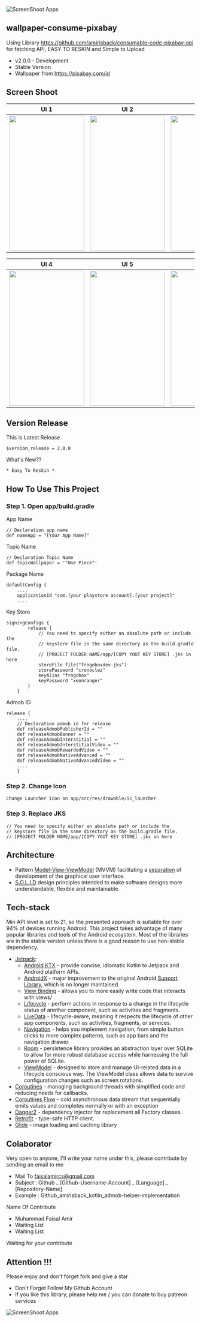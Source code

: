 ![ScreenShoot Apps](https://raw.githubusercontent.com/amirisback/amirisback/master/docs/image/deprecated.png?raw=true)

## wallpaper-consume-pixabay
Using Library https://github.com/amirisback/consumable-code-pixabay-api for fetching API, EASY TO RESKIN and Simple to Upload
- v2.0.0 - Development
- Stable Version
- Wallpaper from https://pixabay.com/id

## Screen Shoot

| UI 1 | UI 2 | UI 3 |
|:----:|:----:|:----:|
|<span align="center"><img width="200px" height="360px" src="docs/image/ss_1.png"></span> | <span align="center"><img width="200px" height="360px" src="docs/image/ss_2.png"></span> | <span align="center"><img width="200px" height="360px" src="docs/image/ss_3.png"></span> |

| UI 4 | UI 5 | UI 6 |
|:----:|:----:|:----:|
|<span align="center"><img width="200px" height="360px" src="docs/image/ss_4.png"></span> | <span align="center"><img width="200px" height="360px" src="docs/image/ss_5.png"></span> | <span align="center"><img width="200px" height="360px" src="docs/image/ss_6.png"></span> |

## Version Release
This Is Latest Release

    $version_release = 2.0.0

What's New??

    * Easy To Reskin *

## How To Use This Project
<h3>Step 1. Open app/build.gradle</h3>

App Name

	// Declaration app name
    def nameApp = "[Your App Name]"
    
Topic Name
        
    // Declaration Topic Name
    def topicWallpaper = '"One Piece"'
    
Package Name

    defaultConfig {
        ....
        applicationId "com.[your playstore account].[your project]"
        ....

Key Store
        
    signingConfigs {
            release {
                // You need to specify either an absolute path or include the
                // keystore file in the same directory as the build.gradle file.
                // [PROJECT FOLDER NAME/app/[COPY YOUT KEY STORE] .jks in here
                storeFile file("frogoboxdev.jks")
                storePassword "cronoclez"
                keyAlias "frogobox"
                keyPassword "xeonranger"
            }
        }
    
Admob ID 

    release {
        ....
        // Declaration admob id for release
        def releaseAdmobPublisherId = ""
        def releaseAdmobBanner = ""
        def releaseAdmobInterstitial = ""
        def releaseAdmobInterstitialVideo = ""
        def releaseAdmobRewardedVideo = ""
        def releaseAdmobNativeAdvanced = ""
        def releaseAdmobNativeAdvancedVideo = ""
        ....
        }
    
<h3>Step 2. Change Icon</h3>

    Change Launcher Icon on app/src/res/drawable/ic_launcher

	
<h3>Step 3. Replace JKS</h3>

    // You need to specify either an absolute path or include the
    // keystore file in the same directory as the build.gradle file.
    // [PROJECT FOLDER NAME/app/[COPY YOUT KEY STORE] .jks in here



## Architecture
-   Pattern  [Model-View-ViewModel](https://en.wikipedia.org/wiki/Model%E2%80%93view%E2%80%93viewmodel)  (MVVM) facilitating a [separation](https://en.wikipedia.org/wiki/Separation_of_concerns) of development of the graphical user interface.
-   [S.O.L.I.D](https://en.wikipedia.org/wiki/SOLID)  design principles intended to make software designs more understandable, flexible and maintainable.

## Tech-stack
Min API level is set to 21, so the presented approach is suitable for over 94% of devices running Android. This project takes advantage of many popular libraries and tools of the Android ecosystem. Most of the libraries are in the stable version unless there is a good reason to use non-stable dependency.
-   [Jetpack](https://developer.android.com/jetpack):
    -   [Android KTX](https://developer.android.com/kotlin/ktx.html)  - provide concise, idiomatic Kotlin to Jetpack and Android platform APIs.
    -   [AndroidX](https://developer.android.com/jetpack/androidx)  - major improvement to the original Android  [Support Library](https://developer.android.com/topic/libraries/support-library/index), which is no longer maintained.
    -   [View Binding](https://developer.android.com/topic/libraries/view-binding)  - allows you to more easily write code that interacts with views/
    -   [Lifecycle](https://developer.android.com/topic/libraries/architecture/lifecycle)  - perform actions in response to a change in the lifecycle status of another component, such as activities and fragments.
    -   [LiveData](https://developer.android.com/topic/libraries/architecture/livedata)  - lifecycle-aware, meaning it respects the lifecycle of other app components, such as activities, fragments, or services.
    -   [Navigation](https://developer.android.com/guide/navigation/)  - helps you implement navigation, from simple button clicks to more complex patterns, such as app bars and the navigation drawer.
    -   [Room](https://developer.android.com/topic/libraries/architecture/room)  - persistence library provides an abstraction layer over SQLite to allow for more robust database access while harnessing the full power of SQLite.
    -   [ViewModel](https://developer.android.com/topic/libraries/architecture/viewmodel)  - designed to store and manage UI-related data in a lifecycle conscious way. The ViewModel class allows data to survive configuration changes such as screen rotations.
-   [Coroutines](https://kotlinlang.org/docs/reference/coroutines-overview.html)  - managing background threads with simplified code and reducing needs for callbacks.
-   [Coroutines Flow](https://kotlinlang.org/docs/reference/coroutines-overview.html)  - cold asynchronous data stream that sequentially emits values and completes normally or with an exception
-   [Dagger2](https://dagger.dev/)  - dependency injector for replacement all Factory classes.
-   [Retrofit](https://square.github.io/retrofit/)  - type-safe HTTP client.
-   [Glide](https://github.com/bumptech/glide)  - image loading and caching library

## Colaborator
Very open to anyone, I'll write your name under this, please contribute by sending an email to me

- Mail To faisalamircs@gmail.com
- Subject : Github _ [Github-Username-Account] _ [Language] _ [Repository-Name]
- Example : Github_amirisback_kotlin_admob-helper-implementation

Name Of Contribute
- Muhammad Faisal Amir
- Waiting List
- Waiting List

Waiting for your contribute

## Attention !!!
Please enjoy and don't forget fork and give a star
- Don't Forget Follow My Github Account
- If you like this library, please help me / you can donate to buy patreon services

![ScreenShoot Apps](docs/image/mad_score.png?raw=true)
